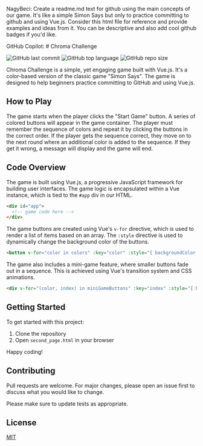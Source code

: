 NagyBeci: Create a readme.md text for github using the main concepts of our game. It's like a simple Simon Says but only to practice committing to github and using Vue.js.
Consider this html file for reference and provide examples and ideas from it. You can be descriptive and also add cool github badges if you'd like.

GitHub Copilot: # Chroma Challenge

![GitHub last commit](https://img.shields.io/github/last-commit/NagyBeci/chroma_challange)
![GitHub top language](https://img.shields.io/github/languages/top/NagyBeci/chroma_challange)
![GitHub repo size](https://img.shields.io/github/repo-size/NagyBeci/chroma_challange)

Chroma Challenge is a simple, yet engaging game built with Vue.js. It's a color-based version of the classic game "Simon Says". The game is designed to help beginners practice committing to GitHub and using Vue.js.

## How to Play

The game starts when the player clicks the "Start Game" button. A series of colored buttons will appear in the game container. The player must remember the sequence of colors and repeat it by clicking the buttons in the correct order. If the player gets the sequence correct, they move on to the next round where an additional color is added to the sequence. If they get it wrong, a message will display and the game will end.

## Code Overview

The game is built using Vue.js, a progressive JavaScript framework for building user interfaces. The game logic is encapsulated within a Vue instance, which is tied to the `#app` div in our HTML.

```html
<div id="app">
  <!-- game code here -->
</div>
```

The game buttons are created using Vue's `v-for` directive, which is used to render a list of items based on an array. The `:style` directive is used to dynamically change the background color of the buttons.

```html
<button v-for="color in colors" :key="color" :style="{ backgroundColor: color }" class="game-button" @click="clickColor(color)"></button>
```

The game also includes a mini-game feature, where smaller buttons fade out in a sequence. This is achieved using Vue's transition system and CSS animations.

```html
<div v-for="(color, index) in miniGameButtons" :key="index" :style="{ backgroundColor: color }" class="mini-game-button"></div>
```

## Getting Started

To get started with this project:

1. Clone the repository
2. Open `second_page.html` in your browser

Happy coding!

## Contributing

Pull requests are welcome. For major changes, please open an issue first to discuss what you would like to change.

Please make sure to update tests as appropriate.

## License

[MIT](https://choosealicense.com/licenses/mit/)
